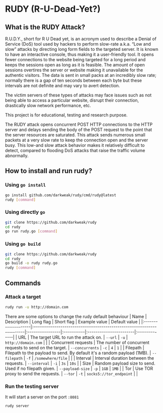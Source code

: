 RUDY (R-U-Dead-Yet?)
====================

## What is the RUDY Attack?
R.U.D.Y., short for R U Dead yet, is an acronym used to describe a Denial of Service (DoS) tool used by hackers to perform slow-rate a.k.a. “Low and slow” attacks by directing long form fields to the targeted server. It is known to have an interactive console, thus making it a user-friendly tool. It opens fewer connections to the website being targeted for a long period and keeps the sessions open as long as it is feasible. The amount of open sessions overtires the server or website making it unavailable for the authentic visitors. The data is sent in small packs at an incredibly slow rate; normally there is a gap of ten seconds between each byte but these intervals are not definite and may vary to avert detection.

The victim servers of these types of attacks may face issues such as not being able to access a particular website, disrupt their connection, drastically slow network performance, etc.

This project is for educational, testing and research purpose. 

The RUDY attack opens concurrent POST HTTP connections to the HTTP server and delays sending the body of the POST request to the point that the server resources are saturated. This attack sends numerous small packets at a very slow rate to keep the connection open and the server busy. This low-and slow attack behavior makes it relatively difficult to detect, compared to flooding DoS attacks that raise the traffic volume abnormally.

## How to install and run rudy?

### Using `go install`
```bash
go install github.com/darkweak/rudy/cmd/rudy@latest
rudy [command]
```

### Using directly `go`
```bash
git clone https://github.com/darkweak/rudy
cd rudy
go run rudy.go [command]
```

### Using `go build`
```bash
git clone https://github.com/darkweak/rudy
cd rudy
go build -o rudy rudy.go
rudy [command]
```

## Commands
### Attack a target
```bash
rudy run -u http://domain.com
```

There are some options to change the rudy default behaviour 
| Name                | Description                                                              | Long flag        | Short flag | Example value           | Default value |
|:--------------------|:-------------------------------------------------------------------------|:-----------------|:-----------|:------------------------|:--------------|
| URL                 | The target URL to run the attack on.                                     | `--url`          | `-u`       | `http://domain.com`     |               |
| Concurrent requests | The number of concurrent requests to send on the target.                 | `--concurrents`  | `-c`       | `4`                     | `1`           |
| Filepath            | Filepath to the payload to send. By default it's a random payload (1MB). | `--filepath`     | `-f`       | `/somewhere/file`       |               |
| Interval            | Interval duration between the requests.                                  | `--interval`     | `-i`       | `3s`                    | `10s`         |
| Size                | Random payload size to send. Used if no filepath given.                  | `--payload-size` | `-p`       | `1GB`                   | `1MB`         |
| Tor                 | Use TOR proxy to send the requests.                                      | `--tor`          | `-t`       | `socks5://tor_endpoint` |               |

### Run the testing server
It will start a server on the port `:8081`
```bash
rudy server
```
